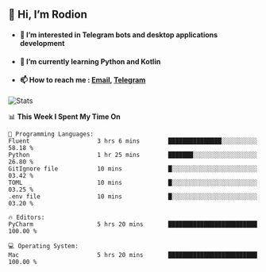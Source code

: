 ## 👋 Hi, I’m Rodion
- #### 👀 I’m interested in Telegram bots and desktop applications development
- #### 🌱 I’m currently learning Python and Kotlin
- #### 📫 How to reach me : [Email](mailto:me@lavn.ml), [Telegram](https://t.me/rodion_gudz)

![Stats](https://github-readme-stats.vercel.app/api?username=rodion-gudz&show_icons=true&theme=github_dark&hide_border=true&hide=issues&count_private=true&layout=compact)


<!--START_SECTION:waka-->
📊 **This Week I Spent My Time On** 

```text
💬 Programming Languages: 
Fluent                   3 hrs 6 mins        ███████████████░░░░░░░░░░   58.18 % 
Python                   1 hr 25 mins        ███████░░░░░░░░░░░░░░░░░░   26.80 % 
GitIgnore file           10 mins             █░░░░░░░░░░░░░░░░░░░░░░░░   03.42 % 
TOML                     10 mins             █░░░░░░░░░░░░░░░░░░░░░░░░   03.25 % 
.env file                10 mins             █░░░░░░░░░░░░░░░░░░░░░░░░   03.20 % 

🔥 Editors: 
PyCharm                  5 hrs 20 mins       █████████████████████████   100.00 % 

💻 Operating System: 
Mac                      5 hrs 20 mins       █████████████████████████   100.00 % 
```


<!--END_SECTION:waka-->
